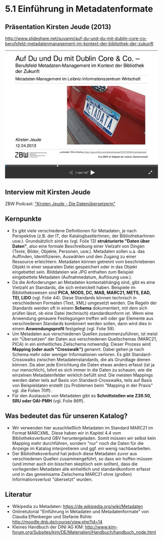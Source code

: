 # 5.1 Einführung in Metadatenformate

## Präsentation Kirsten Jeude (2013)

http://www.slideshare.net/suvanni/auf-du-und-du-mit-dublin-core-co-berufsfeld-metadatenmanagement-im-kontext-der-bibliothek-der-zukunft

[![Screenshot Präsentation Kirsten Jeude](images/screenshot-jeude-2013.png)](http://www.slideshare.net/suvanni/auf-du-und-du-mit-dublin-core-co-berufsfeld-metadatenmanagement-im-kontext-der-bibliothek-der-zukunft)

## Interview mit Kirsten Jeude
ZBW Podcast: ["Kirsten Jeude - Die Datenübersetzerin"](https://www.youtube.com/watch?v=YwbRTDvt_sA)

## Kernpunkte

* Es gibt viele verschiedene Definitionen für Metadaten, je nach Perspektive (z.B. der IT, der KatalogbastlerInnen, der BibliothekarInnen usw.). Grundsätzlich sind es (vgl. Folie 13) **strukturierte "Daten über Daten"**, also eine formale Beschreibung einer Vielzahl von Dingen (Texte, Bilder, Objekte, Personen, usw.). Metadaten sollen u.a. das Auffinden, Identifizieren, Auswählen und den Zugang zu einer Ressource erleichtern. Metadaten können getrennt vom beschriebenen Objekt in einer separaten Datei gespeichert oder in das Objekt eingebettet sein. Bilddateien wie JPG enthalten zum Beispiel eingebettete Metadaten (Aufnahmedatum, Auflösung usw.).
* Da die Anforderungen an Metadaten kontextabhängig sind, gibt es eine Vielzahl an Standards, die sich entwickelt haben. Beispiele im Bibliothekswesen sind **PICA, MODS, DC, MAB, MARC21, METS, EAD, TEI, LIDO** (vgl. Folie 44). Diese Standards können technisch in verschiedenen Formaten (Text, XML) umgesetzt werden. Die Regeln der Standards werden oft in einem **Schema** dokumentiert, mit dem sich prüfen lässt, ob eine Datei (technisch) standardkonform ist. Wenn eine Anwendung genauere Festlegungen treffen will oder gar Elemente aus verschiedenen Standards kombiniert werden sollen, dann wird dies in einem **Anwendungsprofil** festgelegt (vgl. Folie 59).
* Um Metadaten aus verschiedenen Quellen zusammenzuführen, ist meist ein "Übersetzen" der Daten aus verschiedenen Quellschemas (MARC21, PICA) in ein einheitliches Zielschema notwendig. Dieser Prozess wird **Mapping (oder auch "Crosswalk")** genannt. Dabei gehen je nach Schema mehr oder weniger Informationen verloren. Es gibt Standard-Crosswalks zwischen Metadatenstandards, die als Grundlage dienen können. Da aber jede Einrichtung die Daten etwas anders erfasst (ist ja nur menschlich), lohnt es sich immer in die Daten zu schauen, wie die einzelnen Metadatenfelder wirklich befüllt sind. Die meisten Mappings werden daher teils auf Basis von Standard-Crosswalks, teils auf Basis von Beispieldaten erstellt (zu Problemen beim "Mapping in der Praxis" vgl. die Folien 70ff).
* Für den Austausch von Metadaten gibt es **Schnittstellen wie Z39.50, SRU oder OAI-PMH** (vgl. Folie 86ff).

## Was bedeutet das für unseren Katalog?

* Wir verwenden hier ausschließlich Metadaten im Standard MARC21 im Format MARCXML. Diese haben wir in Kapitel 4.4 vom Bibliotheksverbund GBV heruntergeladen. Somit müssen wir selbst kein Mapping mehr durchführen, sondern "nur" noch die Daten für die Anzeige im Katalog interpretieren und ggf. ein wenig nachbearbeiten.
* Der Bibliotheksverbund hat jedoch diese Metadaten zuvor aus verschiedenen Quellen zusammengeführt, so dass wir hoffen müssen (und immer auch ein bisschen skeptisch sein sollten), dass die vorliegenden Metadaten alle einheitlich und standardkonform erfasst und in das gemeinsame Zielschema MARC21 ohne (großen) Informationsverlust "übersetzt" wurden.

## Literatur
* Wikipedia zu Metadaten: https://de.wikipedia.org/wiki/Metadaten
* Onlinetutorial "Einführung in Metadaten und Metadatenformate" von Claudia Effenberger und Stefanie Rühle: http://moodle.dnb.de/course/view.php?id=14
* Kleines Handbuch der DINI AG KIM: http://www.kim-forum.org/Subsites/kim/DE/Materialien/Handbuch/handbuch_node.html
